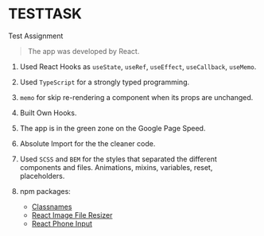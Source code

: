 # TESTTASK
Test Assignment

> The app was developed by React.

1. Used React Hooks as `useState`, `useRef`, `useEffect`, `useCallback`, `useMemo`.

2. Used `TypeScript` for a strongly typed programming.

3. `memo` for skip re-rendering a component when its props are unchanged.

4. Built Own Hooks.

5. The app is in the green zone on the Google Page Speed.

6. Absolute Import for the the cleaner code.

7. Used `SCSS` and `BEM` for the styles that separated the different components and files. Animations, mixins, variables, reset, placeholders.

8. npm packages:
   - [Classnames](https://www.npmjs.com/package/classnames)
   - [React Image File Resizer](https://github.com/onurzorluer/react-image-file-resizer)
   - [React Phone Input](https://github.com/ua-opendata/react-phone-input)
